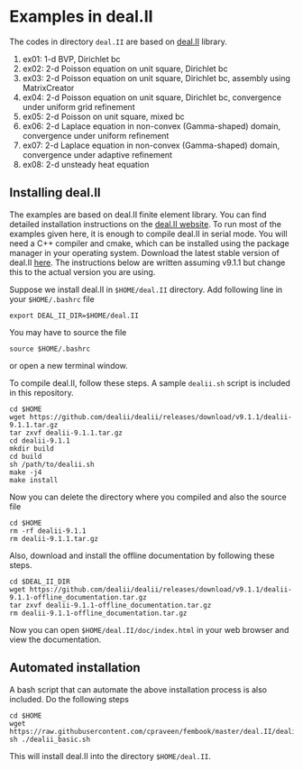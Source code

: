 # Examples in deal.II

The codes in directory `deal.II` are based on [deal.II](http://www.dealii.org) library.

1. ex01: 1-d BVP, Dirichlet bc
1. ex02: 2-d Poisson equation on unit square, Dirichlet bc
1. ex03: 2-d Poisson equation on unit square, Dirichlet bc, assembly using MatrixCreator
1. ex04: 2-d Poisson equation on unit square, Dirichlet bc, convergence under uniform grid refinement
1. ex05: 2-d Poisson on unit square, mixed bc
1. ex06: 2-d Laplace equation in non-convex (Gamma-shaped) domain, convergence under uniform refinement
1. ex07: 2-d Laplace equation in non-convex (Gamma-shaped) domain, convergence under adaptive refinement
1. ex08: 2-d unsteady heat equation

## Installing deal.II
The examples are based on deal.II finite element library. You can find detailed installation instructions on the [deal.II website](http://www.dealii.org/developer/readme.html). To run most of the examples given here, it is enough to compile deal.II in serial mode. You will need a C++ compiler and cmake, which can be installed using the package manager in your operating system. Download the latest stable version of deal.II [here](https://github.com/dealii/dealii/releases). The instructions below are written assuming v9.1.1 but change this to the actual version you are using.

Suppose we install deal.II in `$HOME/deal.II` directory. Add following line in your `$HOME/.bashrc` file
```
export DEAL_II_DIR=$HOME/deal.II
```
You may have to source the file
```
source $HOME/.bashrc
```
or open a new terminal window.

To compile deal.II, follow these steps. A sample `dealii.sh` script is included in this repository.
```
cd $HOME
wget https://github.com/dealii/dealii/releases/download/v9.1.1/dealii-9.1.1.tar.gz
tar zxvf dealii-9.1.1.tar.gz
cd dealii-9.1.1
mkdir build
cd build
sh /path/to/dealii.sh
make -j4
make install
```
Now you can delete the directory where you compiled and also the source file
```
cd $HOME
rm -rf dealii-9.1.1
rm dealii-9.1.1.tar.gz
```
Also, download and install the offline documentation by following these steps.
```
cd $DEAL_II_DIR
wget https://github.com/dealii/dealii/releases/download/v9.1.1/dealii-9.1.1-offline_documentation.tar.gz
tar zxvf dealii-9.1.1-offline_documentation.tar.gz
rm dealii-9.1.1-offline_documentation.tar.gz
```
Now you can open `$HOME/deal.II/doc/index.html` in your web browser and view the documentation.

## Automated installation

A bash script that can automate the above installation process is also included. Do the following steps
```
cd $HOME
wget https://raw.githubusercontent.com/cpraveen/fembook/master/deal.II/dealii_basic.sh
sh ./dealii_basic.sh
```
This will install deal.II into the directory ```$HOME/deal.II```.
